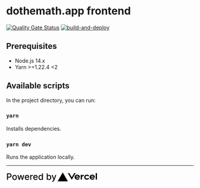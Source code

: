 # dothemath.app frontend

[![Quality Gate Status](https://sonarcloud.io/api/project_badges/measure?project=dothemath-se_dothemath-app-frontend&metric=alert_status)](https://sonarcloud.io/dashboard?id=dothemath-se_dothemath-app-frontend)
[![build-and-deploy](https://github.com/dothemath-se/dothemath-app-frontend/workflows/build-and-deploy/badge.svg)](https://github.com/dothemath-se/dothemath-app-frontend/actions?query=workflow%3Abuild-and-deploy)

## Prerequisites

- Node.js 14.x
- Yarn >=1.22.4 <2

## Available scripts

In the project directory, you can run:

### `yarn`

Installs dependencies.

### `yarn dev`

Runs the application locally.

---

[![Powered by Vercel](powered-by-vercel.svg "Powered by Vercel")](https://vercel.com/?utm_source=dothemath)
